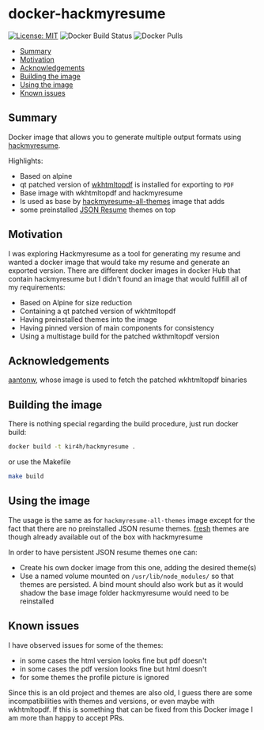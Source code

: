 # docker-hackmyresume <!-- omit in toc -->

[![License: MIT](https://img.shields.io/badge/License-MIT-yellow.svg)](https://opensource.org/licenses/MIT)
![Docker Build Status](https://img.shields.io/docker/build/kir4h/hackmyresume.svg)
![Docker Pulls](https://img.shields.io/docker/pulls/kir4h/hackmyresume.svg)

- [Summary](#summary)
- [Motivation](#motivation)
- [Acknowledgements](#acknowledgements)
- [Building the image](#building-the-image)
- [Using the image](#using-the-image)
- [Known issues](#known-issues)

## Summary

Docker image that allows you to generate multiple output formats using
[hackmyresume](https://github.com/hacksalot/HackMyResume).

Highlights:

- Based on alpine
- qt patched version of [wkhtmltopdf](https://wkhtmltopdf.org/) is installed for exporting to `PDF`
- Base image with wkhtmltopdf and hackmyresume
- Is used as base by [hackmyresume-all-themes](https://github.com/kir4h/docker-hackmyresume-all-themes) image that adds
- some preinstalled [JSON Resume](https://jsonresume.org/) themes on top

## Motivation

I was exploring Hackmyresume as a tool for generating my resume and wanted a docker image that would take my resume and
generate an exported version. There are different docker images in docker Hub that contain hackmyresume but I didn't
found an image that would fullfill all of my requirements:

- Based on Alpine for size reduction
- Containing a qt patched version of wkhtmltopdf
- Having preinstalled themes into the image
- Having pinned version of main components for consistency
- Using a multistage build for the patched wkthmltopdf version

## Acknowledgements

[aantonw](https://github.com/aantonw), whose image is used to fetch the patched wkhtmltopdf binaries

## Building the image

There is nothing special regarding the build procedure, just run docker build:

```bash
docker build -t kir4h/hackmyresume .
```

or use the Makefile

```bash
make build
```

## Using the image

The usage is the same as for `hackmyresume-all-themes` image except for the fact that there are no preinstalled JSON
resume themes. [fresh](https://github.com/fresh-standard/fresh-resume-schema) themes are though already available out of
the box with hackmyresume

In order to have persistent JSON resume themes one can:

- Create his own docker image from this one, adding the desired theme(s)
- Use a named volume mounted on `/usr/lib/node_modules/` so that themes are persisted. A bind mount should also work but
as it would shadow the base image folder hackmyresume would need to be reinstalled

## Known issues

I have observed issues for some of the themes:

- in some cases the html version looks fine but pdf doesn't
- in some cases the pdf version looks fine but html doesn't
- for some themes the profile picture is ignored

Since this is an old project and themes are also old, I guess there are some incompatibilities with themes and versions,
or even maybe with wkhtmltopdf. If this is something that can be fixed from this Docker image I am more than happy to
accept PRs.
